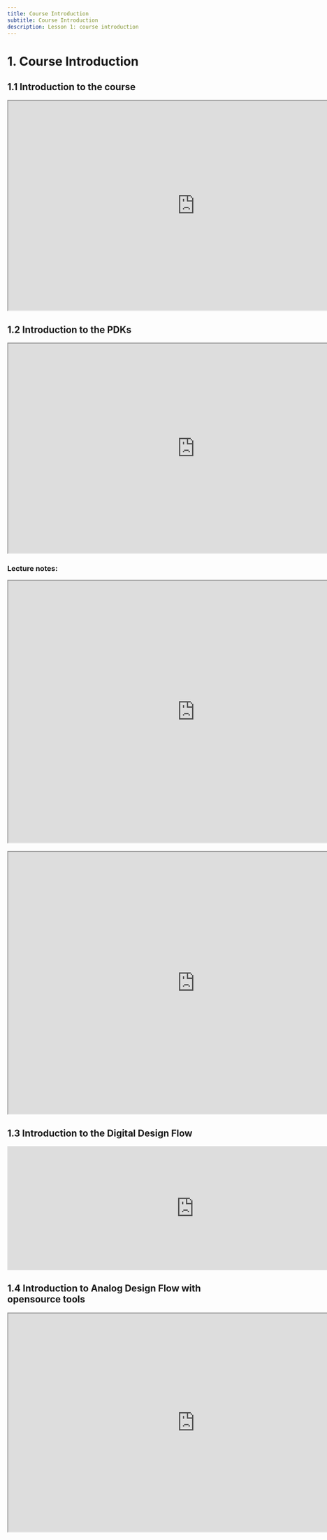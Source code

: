 ```yaml
---
title: Course Introduction
subtitle: Course Introduction 
description: Lesson 1: course introduction
---
```


# 1. Course Introduction

## 1.1 Introduction to the course

<iframe src="https://drive.google.com/file/d/17rgGnwSpjODp1DAuGTqx1hWkOhcFlEFw/preview" width="854" height="480" allow="autoplay"></iframe>

## 1.2 Introduction to the PDKs
<!-- <div style="width: 854px;padding:56.25% 0 0 0;position:relative;"><iframe src="https://player.vimeo.com/video/857487163?h=1054305687&amp;badge=0&amp;autopause=0&amp;player_id=0&amp;app_id=58479" frameborder="0" allow="autoplay; fullscreen; picture-in-picture" style="position:absolute;top:0;left:0;width:100%;height:100%;" title="1.2 opensource pdk introduction"></iframe></div><script src="https://player.vimeo.com/api/player.js"></script> -->
<iframe src="https://drive.google.com/file/d/16pgk6IR3ysZEPi5elAmIcsBvs6jaQ8q0/preview" width="854" height="480" allow="autoplay"></iframe> 

### Lecture notes:
<iframe src="https://drive.google.com/file/d/17c1kGqB8_XFjMy-NGIbG2NO1GmVKiuRj/preview" width="854" height="600" allow="autoplay"></iframe>
<br/>
<br/>
<iframe src="https://drive.google.com/file/d/17b5HRGhKP3gaHPBciKv3z-3XCImo7JdK/preview" width="854" height="600" allow="autoplay"></iframe>

## 1.3 Introduction to the Digital Design Flow

<div style="width: 854px;padding:56.25% 0 0 0;position:relative;"><iframe src="https://player.vimeo.com/video/857487366?h=ae27932112&amp;badge=0&amp;autopause=0&amp;player_id=0&amp;app_id=58479" frameborder="0" allow="autoplay; fullscreen; picture-in-picture" style="position:absolute;top:0;left:0;width:100%;height:100%;" title="1.3-Introduction to the Digital Design Flow"></iframe></div><script src="https://player.vimeo.com/api/player.js"></script>

## 1.4 Introduction to Analog Design Flow with opensource tools

<iframe src="https://drive.google.com/file/d/17ahJNATWHwzhZdcsUuWc4oYHwB52XuUe/preview" width="854" height="500" allow="autoplay"></iframe>

